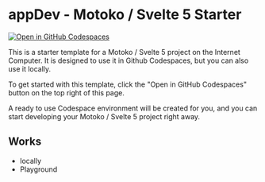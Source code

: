 # appDev - Motoko / Svelte 5 Starter

<a href='https://codespaces.new/samlinux/appDev-motoko'>
  <img src='https://github.com/codespaces/badge.svg' alt='Open in GitHub Codespaces' style='max-width: 100%;'>
</a>

This is a starter template for a Motoko / Svelte 5 project on the Internet Computer. It is designed to use it in Github Codespaces, but you can also use it locally.

To get started with this template, click the "Open in GitHub Codespaces" button on the top right of this page.

A ready to use Codespace environment will be created for you, and you can start developing your Motoko / Svelte 5 project right away.

## Works
- locally
- Playground
